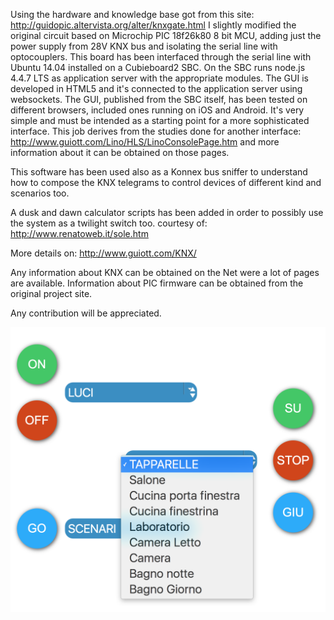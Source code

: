 Using the hardware and knowledge base got from this site:
http://guidopic.altervista.org/alter/knxgate.html
I slightly modified the original circuit based on Microchip PIC 18f26k80 8 bit MCU, adding just the power supply from 28V KNX bus and isolating the serial line with optocouplers.
This board has been interfaced through the serial line with Ubuntu 14.04 installed on a Cubieboard2 SBC.
On the SBC runs node.js 4.4.7 LTS as application server with the appropriate modules. The GUI is developed in HTML5 and it's connected to the application server using websockets. The GUI, published from the SBC itself, has been tested on different browsers, included ones running on iOS and Android.
It's very simple and must be intended as a starting point for a more sophisticated interface. This job derives from the studies done for another interface:
http://www.guiott.com/Lino/HLS/LinoConsolePage.htm
and more information about it can be obtained on those pages.

This software has been used also as a Konnex bus sniffer to understand how to compose the KNX telegrams to control devices of different kind and scenarios too.

A dusk and dawn calculator scripts has been added in order to possibly use the system as a twilight switch too.
courtesy of: 
http://www.renatoweb.it/sole.htm

More details on:
http://www.guiott.com/KNX/

Any information about KNX can be obtained on the Net were a lot of pages are available.
Information about PIC firmware can be obtained from the original project site.

Any contribution will be appreciated.


![Alt text](https://github.com/guiott/KNX/blob/master/KNX_GUI_example.png?raw=true "GUI example")